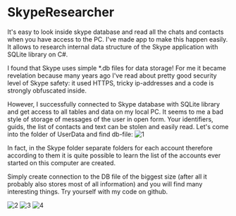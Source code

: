 SkypeResearcher
===============

It's easy to look inside skype database and read all the chats and contacts when you have access to the PC. I've made app to make this happen easily. It allows to research internal data structure of the Skype application with SQLite library on C#.

I found that  Skype uses simple *.db files for data storage! For me it became revelation because many years ago I've read about pretty good security level of Skype safety: it used HTTPS, tricky ip-addresses and a code is strongly obfuscated inside.

However, I successfully connected to Skype database with SQLite library and get access to all tables and data on my local PC. It seems to me a bad style of storage of messages of the user in open form. Your identifiers, guids, the list of contacts and text can be stolen and easily read. Let's come into the folder of UserData and find db-file:
![1](https://optiklab.github.io/blog/img/skype1.jpg)

In fact, in the Skype folder separate folders for each account therefore according to them it is quite possible to learn the list of the accounts ever started on this computer are created.

Simply create connection to the DB file of the biggest size (after all it probably also stores most of all information) and you will find many interesting things. Try yourself with my code on github.

![2](https://optiklab.github.io/blog/img/skype2.jpg)
![3](https://optiklab.github.io/blog/img/skype3.jpg)
![4](https://optiklab.github.io/blog/img/skype4.jpg)
